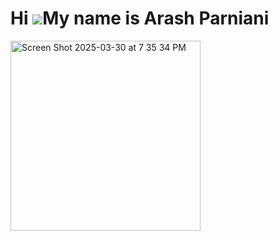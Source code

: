 Hi ![](https://user-images.githubusercontent.com/18350557/176309783-0785949b-9127-417c-8b55-ab5a4333674e.gif)My name is Arash Parniani
======================================================================================================================================



<img width="304" alt="Screen Shot 2025-03-30 at 7 35 34 PM" src="https://github.com/user-attachments/assets/608e7388-534d-4737-bb9a-6526aa244574" />

